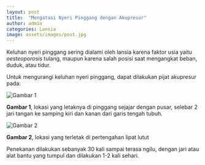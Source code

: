 ```yaml
---
layout: post
title:  "Mengatasi Nyeri Pinggang dengan Akupresur"
author: admin
categories: Lansia
image: assets/images/post.jpg
---
```

<style>
.article-post img {
      display: block;
        margin-left: auto;
          margin-right: auto;
            width: 50%;
}
</style>

Keluhan nyeri pinggang sering dialami oleh lansia karena faktor usia yaitu *oesteoporosis* tulang, maupun karena salah posisi saat mengangkat beban, duduk, atau tidur.

Untuk mengurangi keluhan nyeri pinggang, dapat dilakukan pijat akupresur pada:

![Gambar 1](https://i.imgur.com/5kEJvwp.png)

**Gambar 1**, lokasi yang letaknya di pinggang sejajar dengan pusar, selebar 2 jari tangan ke samping kiri dan kanan dari garis tengah tubuh.

![Gambar 2](https://i.imgur.com/hT9k5e5.png)

**Gambar 2**, lokasi yang terletak di pertengahan lipat lutut

Penekanan dilakukan sebanyak 30 kali sampai terasa ngilu, dengan jari atau alat bantu yang tumpul dan dilakukan 1-2 kali sehari.